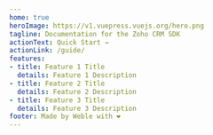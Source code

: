 ```yaml
---
home: true
heroImage: https://v1.vuepress.vuejs.org/hero.png
tagline: Documentation for the Zoho CRM SDK
actionText: Quick Start →
actionLink: /guide/
features:
- title: Feature 1 Title
  details: Feature 1 Description
- title: Feature 2 Title
  details: Feature 2 Description
- title: Feature 3 Title
  details: Feature 3 Description
footer: Made by Weble with ❤️
---
```

